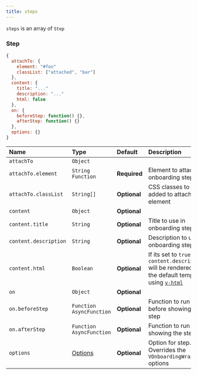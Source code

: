 ```yaml
---
title: steps
---
```

`steps` is an array of `Step`

### Step
```js
{
  attachTo: {
    element: "#foo"
    classList: ["attached", "bar"]
  },
  content: {
    title: "..."
    description: "..."
    html: false
  },
  on: {
    beforeStep: function() {},
    afterStep: function() {}
  },
  options: {}
}
```
| Name | Type | Default | Description |
| :-------- | :-------- | :-------- | :-------- |
| `attachTo` | `Object` | |
| `attachTo.element` | `String` `Function` | **Required** | Element to attach onboarding step |
| `attachTo.classList` | `String[]` | **Optional** | CSS classes to be added to attached element |
| `content` | `Object` | **Optional** |
| `content.title` | `String` | **Optional** | Title to use in onboarding step |
| `content.description` | `String` | **Optional** | Description to use in onboarding step |
| `content.html` | `Boolean` | **Optional** | If its set to `true`, the `content.description` will be rendered in the default template using [`v-html`](https://vuejs.org/guide/essentials/template-syntax.html#raw-html) |
| `on` | `Object` | **Optional** |
| `on.beforeStep` | `Function` `AsyncFunction` | **Optional** | Function to run before showing the step |
| `on.afterStep ` | `Function` `AsyncFunction` | **Optional** | Function to run after showing the step |
| `options` | [Options](/props/options) | **Optional** | Option for step. Overrides the `VOnboardingWrapper` options |
